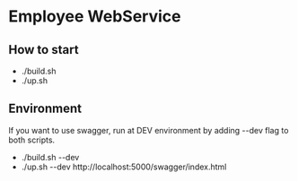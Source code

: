 # Employee WebService
## How to start
- ./build.sh
- ./up.sh

## Environment
If you want to use swagger, run at DEV environment by adding --dev flag to both scripts.
- ./build.sh --dev
- ./up.sh --dev
http://localhost:5000/swagger/index.html